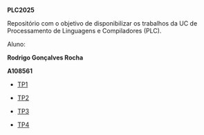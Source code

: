 **PLC2025**

Repositório com o objetivo de disponibilizar os trabalhos da UC de Processamento de Linguagens e Compiladores (PLC).

Aluno: 

  **Rodrigo Gonçalves Rocha**
  
  **A108561**

  * [TP1](TP1/)

  * [TP2](TP2/)

  * [TP3](TP3/)

  * [TP4](TP4/)
 
